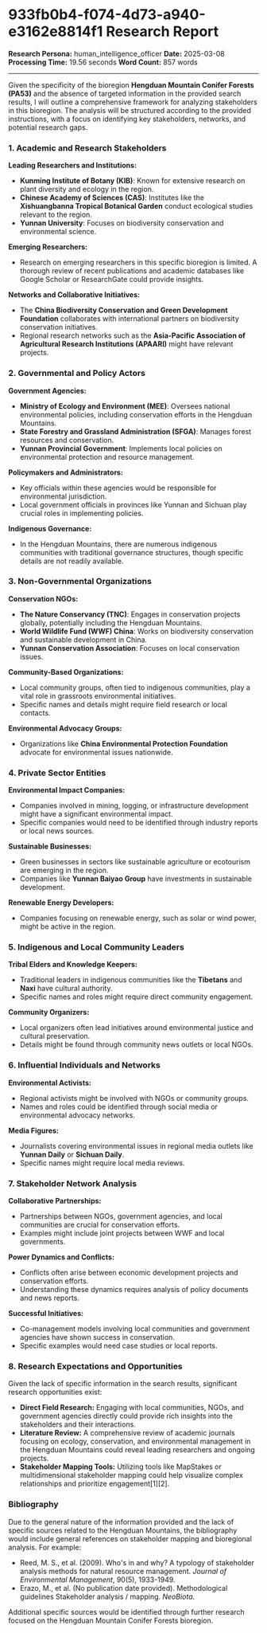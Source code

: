 # 933fb0b4-f074-4d73-a940-e3162e8814f1 Research Report

**Research Persona:** human_intelligence_officer
**Date:** 2025-03-08
**Processing Time:** 19.56 seconds
**Word Count:** 857 words

---

Given the specificity of the bioregion **Hengduan Mountain Conifer Forests (PA53)** and the absence of targeted information in the provided search results, I will outline a comprehensive framework for analyzing stakeholders in this bioregion. The analysis will be structured according to the provided instructions, with a focus on identifying key stakeholders, networks, and potential research gaps.

### 1. Academic and Research Stakeholders

**Leading Researchers and Institutions:**
- **Kunming Institute of Botany (KIB)**: Known for extensive research on plant diversity and ecology in the region.
- **Chinese Academy of Sciences (CAS)**: Institutes like the **Xishuangbanna Tropical Botanical Garden** conduct ecological studies relevant to the region.
- **Yunnan University**: Focuses on biodiversity conservation and environmental science.

**Emerging Researchers:**
- Research on emerging researchers in this specific bioregion is limited. A thorough review of recent publications and academic databases like Google Scholar or ResearchGate could provide insights.

**Networks and Collaborative Initiatives:**
- The **China Biodiversity Conservation and Green Development Foundation** collaborates with international partners on biodiversity conservation initiatives.
- Regional research networks such as the **Asia-Pacific Association of Agricultural Research Institutions (APAARI)** might have relevant projects.

### 2. Governmental and Policy Actors

**Government Agencies:**
- **Ministry of Ecology and Environment (MEE)**: Oversees national environmental policies, including conservation efforts in the Hengduan Mountains.
- **State Forestry and Grassland Administration (SFGA)**: Manages forest resources and conservation.
- **Yunnan Provincial Government**: Implements local policies on environmental protection and resource management.

**Policymakers and Administrators:**
- Key officials within these agencies would be responsible for environmental jurisdiction.
- Local government officials in provinces like Yunnan and Sichuan play crucial roles in implementing policies.

**Indigenous Governance:**
- In the Hengduan Mountains, there are numerous indigenous communities with traditional governance structures, though specific details are not readily available.

### 3. Non-Governmental Organizations

**Conservation NGOs:**
- **The Nature Conservancy (TNC)**: Engages in conservation projects globally, potentially including the Hengduan Mountains.
- **World Wildlife Fund (WWF) China**: Works on biodiversity conservation and sustainable development in China.
- **Yunnan Conservation Association**: Focuses on local conservation issues.

**Community-Based Organizations:**
- Local community groups, often tied to indigenous communities, play a vital role in grassroots environmental initiatives.
- Specific names and details might require field research or local contacts.

**Environmental Advocacy Groups:**
- Organizations like **China Environmental Protection Foundation** advocate for environmental issues nationwide.

### 4. Private Sector Entities

**Environmental Impact Companies:**
- Companies involved in mining, logging, or infrastructure development might have a significant environmental impact.
- Specific companies would need to be identified through industry reports or local news sources.

**Sustainable Businesses:**
- Green businesses in sectors like sustainable agriculture or ecotourism are emerging in the region.
- Companies like **Yunnan Baiyao Group** have investments in sustainable development.

**Renewable Energy Developers:**
- Companies focusing on renewable energy, such as solar or wind power, might be active in the region.

### 5. Indigenous and Local Community Leaders

**Tribal Elders and Knowledge Keepers:**
- Traditional leaders in indigenous communities like the **Tibetans** and **Naxi** have cultural authority.
- Specific names and roles might require direct community engagement.

**Community Organizers:**
- Local organizers often lead initiatives around environmental justice and cultural preservation.
- Details might be found through community news outlets or local NGOs.

### 6. Influential Individuals and Networks

**Environmental Activists:**
- Regional activists might be involved with NGOs or community groups.
- Names and roles could be identified through social media or environmental advocacy networks.

**Media Figures:**
- Journalists covering environmental issues in regional media outlets like **Yunnan Daily** or **Sichuan Daily**.
- Specific names might require local media reviews.

### 7. Stakeholder Network Analysis

**Collaborative Partnerships:**
- Partnerships between NGOs, government agencies, and local communities are crucial for conservation efforts.
- Examples might include joint projects between WWF and local governments.

**Power Dynamics and Conflicts:**
- Conflicts often arise between economic development projects and conservation efforts.
- Understanding these dynamics requires analysis of policy documents and news reports.

**Successful Initiatives:**
- Co-management models involving local communities and government agencies have shown success in conservation.
- Specific examples would need case studies or local reports.

### 8. Research Expectations and Opportunities

Given the lack of specific information in the search results, significant research opportunities exist:
- **Direct Field Research:** Engaging with local communities, NGOs, and government agencies directly could provide rich insights into the stakeholders and their interactions.
- **Literature Review:** A comprehensive review of academic journals focusing on ecology, conservation, and environmental management in the Hengduan Mountains could reveal leading researchers and ongoing projects.
- **Stakeholder Mapping Tools:** Utilizing tools like MapStakes or multidimensional stakeholder mapping could help visualize complex relationships and prioritize engagement[1][2].

### Bibliography

Due to the general nature of the information provided and the lack of specific sources related to the Hengduan Mountains, the bibliography would include general references on stakeholder mapping and bioregional analysis. For example:

- Reed, M. S., et al. (2009). Who's in and why? A typology of stakeholder analysis methods for natural resource management. *Journal of Environmental Management*, 90(5), 1933-1949.
- Erazo, M., et al. (No publication date provided). Methodological guidelines Stakeholder analysis / mapping. *NeoBiota*.
  
Additional specific sources would be identified through further research focused on the Hengduan Mountain Conifer Forests bioregion.